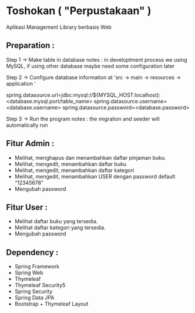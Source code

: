 # Toshokan ( "Perpustakaan" )
Aplikasi Management Library berbasis Web

## Preparation  :

Step 1 -> Make table in database
notes : in developtment process we using MySQL, if using other database maybe need some configuration later

Step 2 -> Configure database information at 'src -> main -> resources -> application '

spring.datasource.url=jdbc:mysql://${MYSQL_HOST:localhost}:<database.mysql.port/table_name>
spring.datasource.username=<database.username>
spring.datasource.password=<database.password>

Step 3 -> Run the program
notes : the migration and seeder will automatically run

## Fitur Admin :

- Melihat, menghapus dan menambahkan daftar pinjaman buku.
- Melihat, mengedit, menambahkan daftar buku
- Melihat, mengedit, menambahkan daftar kategori
- Melihat, mengedit, menambahkan USER dengan password default “12345678”
- Mengubah password

## Fitur User :

- Melihat daftar buku yang tersedia.
- Melihat daftar kategori yang tersedia.
- Mengubah password

## Dependency :

- Spring Framework
- Spring Web
- Thymeleaf
- Thymeleaf Security5
- Spring Security
- Spring Data JPA
- Bootstrap + Thymeleaf Layout

